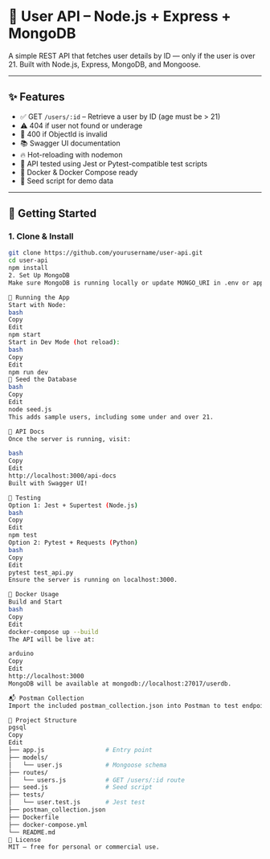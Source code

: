 # 👤 User API – Node.js + Express + MongoDB

A simple REST API that fetches user details by ID — only if the user is over 21. Built with Node.js, Express, MongoDB, and Mongoose.

---

## ✨ Features

- ✅ GET `/users/:id` – Retrieve a user by ID (age must be > 21)
- ⚠️ 404 if user not found or underage
- 🚫 400 if ObjectId is invalid
- 📚 Swagger UI documentation
- 🔥 Hot-reloading with nodemon
- 🧪 API tested using Jest or Pytest-compatible test scripts
- 🐳 Docker & Docker Compose ready
- 🌱 Seed script for demo data

---

## 🚀 Getting Started

### 1. Clone & Install

```bash
git clone https://github.com/yourusername/user-api.git
cd user-api
npm install
2. Set Up MongoDB
Make sure MongoDB is running locally or update MONGO_URI in .env or app.js.

🧪 Running the App
Start with Node:
bash
Copy
Edit
npm start
Start in Dev Mode (hot reload):
bash
Copy
Edit
npm run dev
🧬 Seed the Database
bash
Copy
Edit
node seed.js
This adds sample users, including some under and over 21.

📖 API Docs
Once the server is running, visit:

bash
Copy
Edit
http://localhost:3000/api-docs
Built with Swagger UI!

🧪 Testing
Option 1: Jest + Supertest (Node.js)
bash
Copy
Edit
npm test
Option 2: Pytest + Requests (Python)
bash
Copy
Edit
pytest test_api.py
Ensure the server is running on localhost:3000.

🐳 Docker Usage
Build and Start
bash
Copy
Edit
docker-compose up --build
The API will be live at:

arduino
Copy
Edit
http://localhost:3000
MongoDB will be available at mongodb://localhost:27017/userdb.

📬 Postman Collection
Import the included postman_collection.json into Postman to test endpoints manually.

📁 Project Structure
pgsql
Copy
Edit
├── app.js                 # Entry point
├── models/
│   └── user.js            # Mongoose schema
├── routes/
│   └── users.js           # GET /users/:id route
├── seed.js                # Seed script
├── tests/
│   └── user.test.js       # Jest test
├── postman_collection.json
├── Dockerfile
├── docker-compose.yml
└── README.md
📜 License
MIT – free for personal or commercial use.